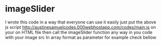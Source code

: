 # imageSlider

  I wrote this code in a way that everyone can use it easily
  just put the above js script http://austinesamuelcodes.000webhostapp.com/codes/main.js on your on HTML file
  then call the imageSlider function any way in you code
  with your image src In array format as parameter
  for example check bellow
  <script src="http://austinesamuelcodes.000webhostapp.com/codes/main.js"></script><!--
 //Put images in array
  const myImages=[//list of images
  {src:"https://i.imgur.com/uKlntMI.jpg"},
  {src:"https://i.imgur.com/Tjn5WCY.jpg"},
  {src:"https://i.imgur.com/U2UbGBr.jpg"}, //image urls
  {src:"https://i.imgur.com/mfdDZAZ.jpg"},
  {src:"https://i.imgur.com/PiWc1hU.jpg"}//you put as many as you want
  ]
  imageSlider(myImages);//call this anyway I you code it will work
  
